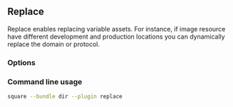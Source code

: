 ## Replace

Replace enables replacing variable assets. For instance, if image resource have
different development and production locations you can dynamically replace the
domain or protocol.

### Options


### Command line usage

```bash
square --bundle dir --plugin replace
```
